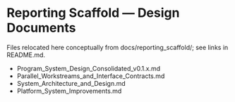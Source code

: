 # Reporting Scaffold — Design Documents

Files relocated here conceptually from docs/reporting_scaffold/; see links in README.md.

- Program_System_Design_Consolidated_v0.1.x.md
- Parallel_Workstreams_and_Interface_Contracts.md
- System_Architecture_and_Design.md
- Platform_System_Improvements.md
